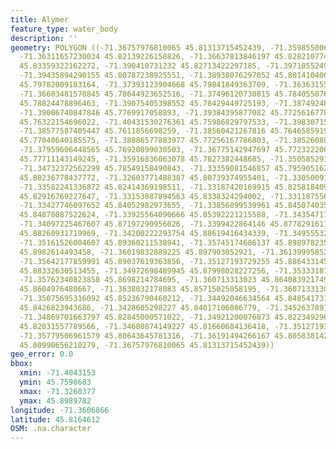 ```yaml
---
title: Alymer
feature_type: water_body
description: ''
geometry: POLYGON ((-71.36757976810065 45.81313715452439, -71.35985500613873 45.81744431959257,
  -71.36311657230034 45.82139226158826, -71.36637813846197 45.82821077479865, -71.3771928052083
  45.83359322162272, -71.390410731232 45.82713422297185, -71.39710552493243 45.81708540189422,
  -71.39435894290155 45.80787238925551, -71.38938076297052 45.80141040626733, -71.38131267825507
  45.79782009183164, -71.37393123904668 45.79841849363709, -71.36363155643109 45.7924341863998,
  -71.36603481570845 45.78644923652516, -71.37496120730815 45.78405507663559, -71.38526088992373
  45.78824478896463, -71.39075405398552 45.78429449725193, -71.38749248782389 45.77555497860355,
  -71.39006740847846 45.7769917058893, -71.39384395877082 45.77256167786803, -71.40431530276361
  45.76322154696022, -71.40431530276361 45.75986829797533, -71.39830715457111 45.76178446493051,
  -71.38577587405447 45.7611856698259, -71.38560421267816 45.76465859197295, -71.39075405398552
  45.77040640185575, -71.38886577883977 45.77256167786803, -71.38526088992373 45.76920899030503,
  -71.37959606448565 45.76920899030503, -71.36775142947697 45.77232220686816, -71.35762340823858
  45.77711143149245, -71.35916836063078 45.7827382448685, -71.3505852917846 45.78357623231943,
  -71.34732372562299 45.78549158490843, -71.33359081546857 45.79590516287031, -71.32844097416033
  45.80236778437772, -71.32603771488387 45.80739374955401, -71.33050091068327 45.81505149123809,
  -71.33582241336872 45.82414369198511, -71.33187420169915 45.82581840913024, -71.32809765140681
  45.82916769227647, -71.33153087894563 45.8338324294002, -71.33118755619121 45.83873596225892,
  -71.33427746097652 45.84052982973655, -71.33856899539961 45.84507403517168, -71.33719570438372
  45.84878087522624, -71.33925564090666 45.85392221215588, -71.34354717533064 45.86336668551912,
  -71.34097225467607 45.87197290956026, -71.3399422864146 45.87782916116441, -71.33839733402239
  45.88260931719969, -71.34200222293754 45.88619416434339, -71.34955532352313 45.88906187550201,
  -71.35161526004607 45.89360211538941, -71.35745174686137 45.89897823525565, -71.35882503787725
  45.8982614493458, -71.36019832889225 45.897903052921, -71.36139995853094 45.89766412068558,
  -71.35642177859991 45.89037619363856, -71.35127193729255 45.88643314592773, -71.3490403393924
  45.88332630513455, -71.34972698489945 45.87998028227256, -71.35333187381549 45.87842670315892,
  -71.35762340823858 45.8698214784695, -71.360713313023 45.86408392174952, -71.36088497440021
  45.8604976480667, -71.3638032178083 45.85715025058195, -71.360713313023 45.85440045189476,
  -71.35075695316092 45.85236790460212, -71.34492046634564 45.84854173170882, -71.34474880496842
  45.8426823943686, -71.3428605298227 45.84017106086779, -71.34526378910004 45.83371282563967,
  -71.34869701663797 45.82845000571022, -71.34921200076873 45.82234929627946, -71.34543545047637
  45.82031557789566, -71.34680874149227 45.81660684136418, -71.35127193729255 45.8107441410941,
  -71.35779506961579 45.80643645781316, -71.36191494266167 45.80583814212039, -71.36757976810065
  45.80990656210279, -71.36757976810065 45.81313715452439))
geo_error: 0.0
bbox:
  xmin: -71.4043153
  ymin: 45.7598683
  xmax: -71.3260377
  ymax: 45.8989782
longitude: -71.3606866
latitude: 45.8164612
OSM: .na.character
---
```

